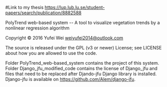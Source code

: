#Link to my thesis https://lup.lub.lu.se/student-papers/search/publication/8882588

PolyTrend web-based system
-- A tool to visualize vegetation trends by a nonlinear regression algorithm

Copyright © 2016 Yufei Wei
weiyufei2014@outlook.com

The source is released under the GPL (v3 or newer) License; 
see LICENSE about how you are allowed to use the code.

Folder PolyTrend_web-based_system contains the project of this system.
Folder Django_jfu_modified_code contains the license of Django_jfu and files that need to be replaced 
after Djando-jfu Django library is installed.
Django-jfu is available on https://github.com/Alem/django-jfu.

